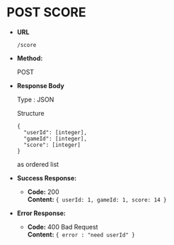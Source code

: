 # **POST SCORE**

- **URL**

  `/score`

- **Method:**

  POST

- **Response Body**

  Type : JSON

  Structure

  ```
  {
    "userId": [integer],
    "gameId": [integer],
    "score": [integer]
  }
  ```

  as ordered list

- **Success Response:**

  - **Code:** 200 <br />
    **Content:** `{ userId: 1, gameId: 1, score: 14 }`

- **Error Response:**

  - **Code:** 400 Bad Request <br />
    **Content:** `{ error : "need userId" }`
